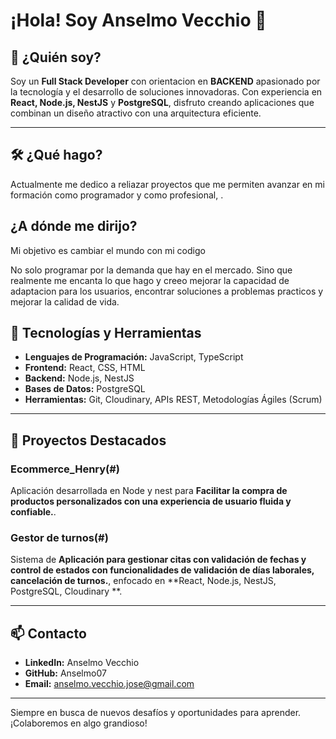 # ¡Hola! Soy Anselmo Vecchio 👋

## 🧑 ¿Quién soy?

Soy un **Full Stack Developer** con orientacion en **BACKEND** apasionado por la tecnología y el desarrollo de soluciones innovadoras. Con experiencia en **React, Node.js, NestJS** y **PostgreSQL**, disfruto creando aplicaciones que combinan un diseño atractivo con una arquitectura eficiente.

---

## 🛠️ ¿Qué hago?
Actualmente me dedico a reliazar proyectos que me permiten avanzar en mi formación como programador y como profesional, . 

## ¿A dónde me dirijo?
Mi objetivo es cambiar el mundo con mi codigo

No solo programar por la demanda que hay en el mercado. Sino que realmente me encanta lo que hago y creeo mejorar la capacidad de adaptacion para los usuarios, encontrar soluciones a problemas practicos y mejorar la calidad de vida. 


## 🚀 Tecnologías y Herramientas

- **Lenguajes de Programación:** JavaScript, TypeScript
- **Frontend:** React, CSS, HTML
- **Backend:** Node.js, NestJS
- **Bases de Datos:** PostgreSQL
- **Herramientas:** Git, Cloudinary, APIs REST, Metodologías Ágiles (Scrum)

---

## 💼 Proyectos Destacados

### Ecommerce_Henry(#)
Aplicación desarrollada en Node y nest para **Facilitar la compra de productos personalizados con una experiencia de usuario fluida y confiable.**.

### Gestor de turnos(#)
Sistema de **Aplicación para gestionar citas con validación de fechas y control de estados con funcionalidades de validación de días laborales, cancelación de turnos.**, enfocado en **React, Node.js, NestJS, PostgreSQL, Cloudinary **.

---

## 📫 Contacto
- **LinkedIn:** Anselmo Vecchio
- **GitHub:** Anselmo07
- **Email:** anselmo.vecchio.jose@gmail.com

---

Siempre en busca de nuevos desafíos y oportunidades para aprender. ¡Colaboremos en algo grandioso!


